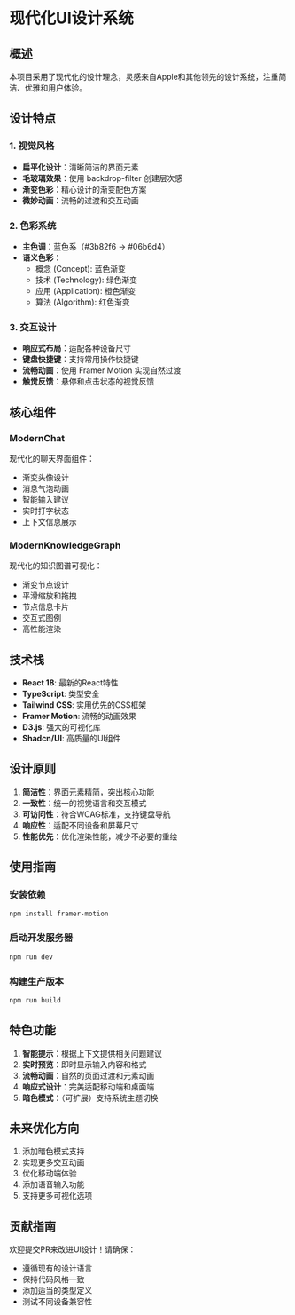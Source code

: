 # 现代化UI设计系统

## 概述

本项目采用了现代化的设计理念，灵感来自Apple和其他领先的设计系统，注重简洁、优雅和用户体验。

## 设计特点

### 1. 视觉风格
- **扁平化设计**：清晰简洁的界面元素
- **毛玻璃效果**：使用 backdrop-filter 创建层次感
- **渐变色彩**：精心设计的渐变配色方案
- **微妙动画**：流畅的过渡和交互动画

### 2. 色彩系统
- **主色调**：蓝色系（#3b82f6 → #06b6d4）
- **语义色彩**：
  - 概念 (Concept): 蓝色渐变
  - 技术 (Technology): 绿色渐变
  - 应用 (Application): 橙色渐变
  - 算法 (Algorithm): 红色渐变

### 3. 交互设计
- **响应式布局**：适配各种设备尺寸
- **键盘快捷键**：支持常用操作快捷键
- **流畅动画**：使用 Framer Motion 实现自然过渡
- **触觉反馈**：悬停和点击状态的视觉反馈

## 核心组件

### ModernChat
现代化的聊天界面组件：
- 渐变头像设计
- 消息气泡动画
- 智能输入建议
- 实时打字状态
- 上下文信息展示

### ModernKnowledgeGraph
现代化的知识图谱可视化：
- 渐变节点设计
- 平滑缩放和拖拽
- 节点信息卡片
- 交互式图例
- 高性能渲染

## 技术栈

- **React 18**: 最新的React特性
- **TypeScript**: 类型安全
- **Tailwind CSS**: 实用优先的CSS框架
- **Framer Motion**: 流畅的动画效果
- **D3.js**: 强大的可视化库
- **Shadcn/UI**: 高质量的UI组件

## 设计原则

1. **简洁性**：界面元素精简，突出核心功能
2. **一致性**：统一的视觉语言和交互模式
3. **可访问性**：符合WCAG标准，支持键盘导航
4. **响应性**：适配不同设备和屏幕尺寸
5. **性能优先**：优化渲染性能，减少不必要的重绘

## 使用指南

### 安装依赖
```bash
npm install framer-motion
```

### 启动开发服务器
```bash
npm run dev
```

### 构建生产版本
```bash
npm run build
```

## 特色功能

1. **智能提示**：根据上下文提供相关问题建议
2. **实时预览**：即时显示输入内容和格式
3. **流畅动画**：自然的页面过渡和元素动画
4. **响应式设计**：完美适配移动端和桌面端
5. **暗色模式**：（可扩展）支持系统主题切换

## 未来优化方向

1. 添加暗色模式支持
2. 实现更多交互动画
3. 优化移动端体验
4. 添加语音输入功能
5. 支持更多可视化选项

## 贡献指南

欢迎提交PR来改进UI设计！请确保：
- 遵循现有的设计语言
- 保持代码风格一致
- 添加适当的类型定义
- 测试不同设备兼容性
